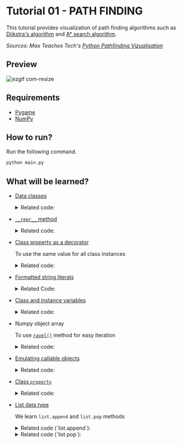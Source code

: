 # Tutorial 01 - PATH FINDING

This tutorial provides visualization of path finding algorithms such as [Dijkstra's algorithm](https://en.wikipedia.org/wiki/Dijkstra%27s_algorithm) and [A\* search algorithm](https://en.wikipedia.org/wiki/A*_search_algorithm).

*Sources: Max Teaches Tech's [Python Pathfinding Vizualisation](https://www.youtube.com/watch?v=QNpUN8gBeLY&t=844s)*

## Preview

![ezgif com-resize](https://github.com/seong-hun/python-tutorials/assets/9782545/c1d4746c-6ceb-4b2e-9802-1f3cbc9a99a9)


## Requirements

- [Pygame](https://www.pygame.org/news)
- [NumPy](https://numpy.org)

## How to run?

Run the following command.

```bash
python main.py
```

## What will be learned?

- [Data classes](https://docs.python.org/3/library/dataclasses.html)
  <details>
    <summary>Related code:</summary>
    https://github.com/seong-hun/python-tutorials/blob/3b8a6b7c1a433ce781308894812db1062123efe4/tutorial-01/main.py#L7-L14
  </details>

- [`__repr__` method](https://docs.python.org/3/reference/datamodel.html#object.__repr__)
  <details>
    <summary>Related code:</summary>
    https://github.com/seong-hun/python-tutorials/blob/33da9f2b0b4a2110206f109920e995e01fe4383c/tutorial-01/main.py#L36-L37
  </details>

- [Class property as a decorator](https://docs.python.org/3/library/functions.html#property)
  
  To use the same value for all class instances
  <details>
    <summary>Related code:</summary>
    https://github.com/seong-hun/python-tutorials/blob/33da9f2b0b4a2110206f109920e995e01fe4383c/tutorial-01/main.py#L39-L44
  </details>

- [Formatted string literals](https://docs.python.org/3/tutorial/inputoutput.html#formatted-string-literals)
  <details>
    <summary>Related Code:</summary>
    https://github.com/seong-hun/python-tutorials/blob/33da9f2b0b4a2110206f109920e995e01fe4383c/tutorial-01/main.py#L46-L48
  </details>

- [Class and instance variables](https://docs.python.org/3/tutorial/classes.html#class-and-instance-variables)
  <details>
    <summary>Related code:</summary>
    https://github.com/seong-hun/python-tutorials/blob/33da9f2b0b4a2110206f109920e995e01fe4383c/tutorial-01/main.py#L72-L73
  </details>

- Numpy object array

  To use [`ravel()`](https://numpy.org/doc/stable/reference/generated/numpy.ravel.html) method for easy iteration
  <details>
    <summary>Related code:</summary>
    https://github.com/seong-hun/python-tutorials/blob/33da9f2b0b4a2110206f109920e995e01fe4383c/tutorial-01/main.py#L76
  </details>

- [Emulating callable objects](https://docs.python.org/3/reference/datamodel.html#object.__call__)
  <details>
    <summary>Related code:</summary>
    https://github.com/seong-hun/python-tutorials/blob/33da9f2b0b4a2110206f109920e995e01fe4383c/tutorial-01/main.py#L114-L117
  </details>

- [Class `property`](https://docs.python.org/3/library/functions.html#property)
  <details>
    <summary>Related code:</summary>
    https://github.com/seong-hun/python-tutorials/blob/897d288134b5c4b176351805d4f920933aff2b1f/tutorial-01/main.py#L39-L48
  </details>

- [List data type](https://docs.python.org/3/tutorial/datastructures.html#more-on-lists)

  We learn `list.append` and `list.pop` methods
  <details>
    <summary>Related code (`list.append`):</summary>
    https://github.com/seong-hun/python-tutorials/blob/897d288134b5c4b176351805d4f920933aff2b1f/tutorial-01/main.py#L78-L91
  </details>
  <details>
    <summary>Related code (`list.pop`):</summary>
    https://github.com/seong-hun/python-tutorials/blob/897d288134b5c4b176351805d4f920933aff2b1f/tutorial-01/main.py#L145
  </details>

